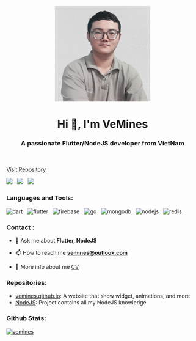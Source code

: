 <p align="center">
  <a href="https://github.com/VeMines/">
    <img src="avatar.jpg" alt="Logo" width="250" height="250">
  </a>

  <p align="center">
    <h1 align="center">Hi 👋, I'm VeMines</h1>
    <h3 align="center">A passionate Flutter/NodeJS developer from VietNam</h3>
    <br/>
    <br/>
    <a href="https://github.com/vemines?tab=repositories">Visit Repository</a>
  </p>
</p>

<p align="left"> 
  <img src="https://komarev.com/ghpvc/?username=vemines&label=Profile%20views&color=0e75b6&style=for-the-badge"/> &nbsp
  <img src="https://img.shields.io/badge/Flutter-2196f3?style=for-the-badge&logo=flutter&logoColor=white"/> &nbsp
  <img src="https://img.shields.io/badge/NodeJS-22bb33?style=for-the-badge&logo=nodedotjs&logoColor=white"/> &nbsp
</p>

<h3 align="left">Languages and Tools:</h3>
<p align="left">
    <img src="https://www.vectorlogo.zone/logos/dartlang/dartlang-icon.svg" alt="dart" width="40" height="40"/> &nbsp
    <img src="https://www.vectorlogo.zone/logos/flutterio/flutterio-icon.svg" alt="flutter" width="40" height="40"/> &nbsp
    <img src="https://www.vectorlogo.zone/logos/firebase/firebase-icon.svg" alt="firebase" width="40" height="40"/> &nbsp
    <img src="https://www.vectorlogo.zone/logos/golang/golang-icon.svg" alt="go" width="40" height="40"/> &nbsp
    <img src="https://www.vectorlogo.zone/logos/mongodb/mongodb-icon.svg" alt="mongodb" width="40" height="40"/> &nbsp
    <img src="https://www.vectorlogo.zone/logos/nodejs/nodejs-icon.svg" alt="nodejs" width="40" height="40"/> &nbsp
    <img src="https://www.vectorlogo.zone/logos/redis/redis-icon.svg" alt="redis" width="40" height="40"/> &nbsp
</p>

<h3 align="left">Contact :</h3>

- 💬 Ask me about **Flutter, NodeJS**

- 📫 How to reach me **vemines@outlook.com**

- 📄 More info about me [CV](https://vemines.netlify.app/#/cv)

<h3 align="left">Repositories:</h3>

* [vemines.github.io](https://vemines.github.io/): A website that show widget, animations, and more
* [NodeJS](https://github.com/vemines/NodeJs): Project contains all my NodeJS knowledge

<h3 align="left">Github Stats:</h3>
<p align="left"> <a href="https://github.com/ryo-ma/github-profile-trophy"><img src="https://github-profile-trophy.vercel.app/?username=vemines" alt="vemines" /></a> 
</p>


